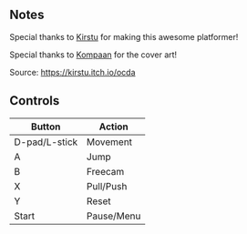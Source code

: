 ## Notes

Special thanks to [Kirstu](https://kirsturino.github.io/home/) for making this awesome platformer!

Special thanks to [Kompaan](https://portmaster.games/profile.html?porter=Kompaan) for the cover art!

Source: https://kirstu.itch.io/ocda

## Controls

| Button | Action |
|--|--| 
|D-pad/L-stick|Movement |
|A|Jump|
|B|Freecam|
|X|Pull/Push|
|Y|Reset|
|Start|Pause/Menu|



